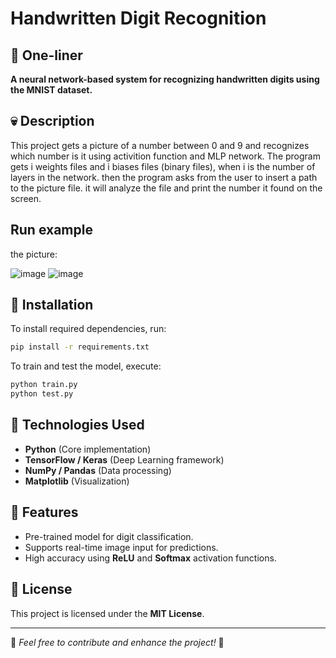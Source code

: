 # Handwritten Digit Recognition

## 🤖 One-liner
**A neural network-based system for recognizing handwritten digits using the MNIST dataset.**

## 💀 Description
This project gets a picture of a number between 0 and 9 and recognizes which number is it using activition function and MLP network.
The program gets i weights files and i biases files (binary files), when i is the number of layers in the network.
then the program asks from the user to insert a path to the picture file.
it will analyze the file and print the number it found on the screen.

## Run example
the picture:

![image](https://github.com/lioraVes/Programming-Workshop-C-CPP/assets/135438143/8962d34c-0315-47f2-9a57-57a9abd8e414)
![image](https://github.com/lioraVes/Programming-Workshop-C-CPP/assets/135438143/305bbd52-ee5e-48f0-8d3a-a859fc8656a9)

## 🔧 Installation
To install required dependencies, run:
```bash
pip install -r requirements.txt
```
To train and test the model, execute:
```bash
python train.py
python test.py
```

## 🚀 Technologies Used
- **Python** (Core implementation)
- **TensorFlow / Keras** (Deep Learning framework)
- **NumPy / Pandas** (Data processing)
- **Matplotlib** (Visualization)

## 📝 Features
- Pre-trained model for digit classification.
- Supports real-time image input for predictions.
- High accuracy using **ReLU** and **Softmax** activation functions.

## 💍 License
This project is licensed under the **MIT License**.

---
🚀 *Feel free to contribute and enhance the project!* 🎉

